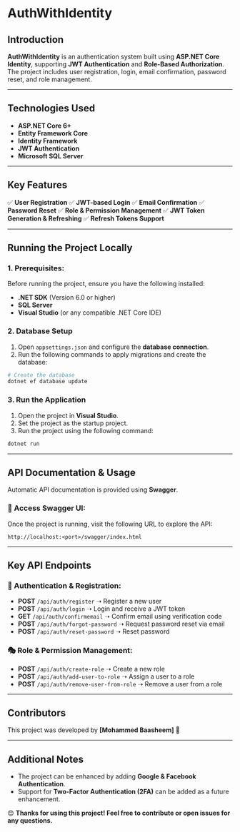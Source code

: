 # AuthWithIdentity

## Introduction

**AuthWithIdentity** is an authentication system built using **ASP.NET Core Identity**, supporting **JWT Authentication** and **Role-Based Authorization**. The project includes user registration, login, email confirmation, password reset, and role management.

---

## Technologies Used

- **ASP.NET Core 6+**
- **Entity Framework Core**
- **Identity Framework**
- **JWT Authentication**
- **Microsoft SQL Server**


---

## Key Features

✅ **User Registration**
✅ **JWT-based Login**
✅ **Email Confirmation**
✅ **Password Reset**
✅ **Role & Permission Management**
✅ **JWT Token Generation & Refreshing**
✅ **Refresh Tokens Support**

---

## Running the Project Locally

### 1. Prerequisites:

Before running the project, ensure you have the following installed:
- **.NET SDK** (Version 6.0 or higher)
- **SQL Server**
- **Visual Studio** (or any compatible .NET Core IDE)

### 2. Database Setup

1. Open `appsettings.json` and configure the **database connection**.
2. Run the following commands to apply migrations and create the database:

```sh
# Create the database
dotnet ef database update
```

### 3. Run the Application

1. Open the project in **Visual Studio**.
2. Set the project as the startup project.
3. Run the project using the following command:

```sh
dotnet run
```

---

## API Documentation & Usage

Automatic API documentation is provided using **Swagger**.

### 📌 Access Swagger UI:

Once the project is running, visit the following URL to explore the API:
```
http://localhost:<port>/swagger/index.html
```

---

## Key API Endpoints

### 🔐 Authentication & Registration:

- **POST** `/api/auth/register` ➝ Register a new user
- **POST** `/api/auth/login` ➝ Login and receive a JWT token
- **GET** `/api/auth/confirmemail` ➝ Confirm email using verification code
- **POST** `/api/auth/forgot-password` ➝ Request password reset via email
- **POST** `/api/auth/reset-password` ➝ Reset password

### 🎭 Role & Permission Management:

- **POST** `/api/auth/create-role` ➝ Create a new role
- **POST** `/api/auth/add-user-to-role` ➝ Assign a user to a role
- **POST** `/api/auth/remove-user-from-role` ➝ Remove a user from a role

---

## Contributors

This project was developed by **[Mohammed Baasheem]** 🚀

---

## Additional Notes

- The project can be enhanced by adding **Google & Facebook Authentication**.
- Support for **Two-Factor Authentication (2FA)** can be added as a future enhancement.

😊 **Thanks for using this project! Feel free to contribute or open issues for any questions.**

